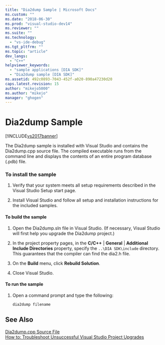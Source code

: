 ```yaml
---
title: "Dia2dump Sample | Microsoft Docs"
ms.custom: ""
ms.date: "2018-06-30"
ms.prod: "visual-studio-dev14"
ms.reviewer: ""
ms.suite: ""
ms.technology: 
  - "vs-ide-debug"
ms.tgt_pltfrm: ""
ms.topic: "article"
dev_langs: 
  - "C++"
helpviewer_keywords: 
  - "sample applications [DIA SDK]"
  - "Dia2dump sample [DIA SDK]"
ms.assetid: 492c0893-7043-452f-a020-890a47230d20
caps.latest.revision: 15
author: "mikejo5000"
ms.author: "mikejo"
manager: "ghogen"
---
```

# Dia2dump Sample
[!INCLUDE[vs2017banner](../../includes/vs2017banner.md)]

The Dia2dump sample is installed with Visual Studio and contains the Dia2dump.cpp source file. The compiled executable runs from the command line and displays the contents of an entire program database (.pdb) file.  
  
### To install the sample  
  
1.  Verify that your system meets all setup requirements described in the Visual Studio Setup start page.  
  
2.  Install Visual Studio and follow all setup and installation instructions for the included samples.  
  
#### To build the sample  
  
1.  Open the Dia2dump.sln file in Visual Studio. (If necessary, Visual Studio will first help you upgrade the Dia2dump project.)  
  
2.  In the project property pages, in the **C/C++** &#124; **General** &#124; **Additional Include Directories** property, specify the `..\DIA SDK\include` directory. This guarantees that the compiler can find the dia2.h file.  
  
3.  On the **Build** menu, click **Rebuild Solution**.  
  
4.  Close Visual Studio.  
  
#### To run the sample  
  
1.  Open a command prompt and type the following:  
  
    ```  
    dia2dump filename  
    ```  
  
## See Also  
 [Dia2dump.cpp Source File](../../debugger/debug-interface-access/dia2dump-cpp-source-file.md)   
 [How to: Troubleshoot Unsuccessful Visual Studio Project Upgrades](../../porting/how-to-troubleshoot-unsuccessful-visual-studio-project-upgrades.md)



